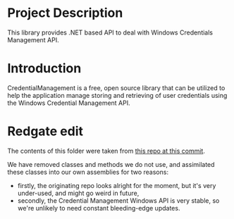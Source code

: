 # Project Description

This library provides .NET based API to deal with Windows Credentials Management API.

# Introduction

CredentialManagement is a free, open source library that can be utilized to help the application manage storing and retrieving of user credentials using the Windows Credential Management API.

# Redgate edit

The contents of this folder were taken from [this repo at this commit](https://github.com/jallen-aveva/credentialmanagement/commit/a06a30fc545cb0472a9b56167a3974dea33ead54).

We have removed classes and methods we do not use, and assimilated these classes into our own assemblies for two reasons:

* firstly, the originating repo looks alright for the moment, but it's very under-used, and might go weird in future,
* secondly, the Credential Management Windows API is very stable, so we're unlikely to need constant bleeding-edge updates.
